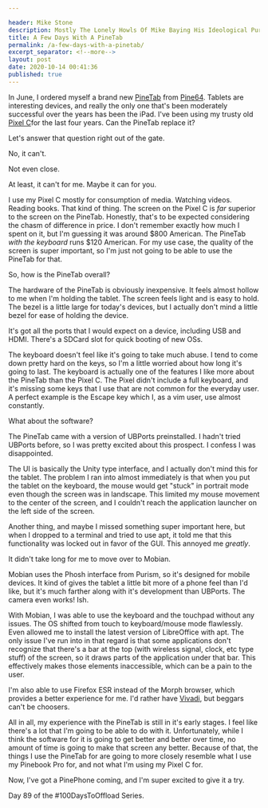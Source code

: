 ```yaml
---

header: Mike Stone
description: Mostly The Lonely Howls Of Mike Baying His Ideological Purity At The Moon
title: A Few Days With A PineTab
permalink: /a-few-days-with-a-pinetab/
excerpt_separator: <!--more-->
layout: post
date: 2020-10-14 00:41:36
published: true
---
```


In June, I ordered myself a brand new [PineTab](https://pine64.com/product/pinetab-10-1-linux-tablet-with-detached-backlit-keyboard/) from [Pine64](https://pine64.org). Tablets are interesting devices, and really the only one that's been moderately successful over the years has been the iPad. I've been using my trusty old [Pixel C](https://en.wikipedia.org/wiki/Pixel_C)for the last four years. Can the PineTab replace it?

<!--more--> 

Let's answer that question right out of the gate. 

No, it can't.

Not even close.

At least, it can't for me. Maybe it can for you.

I use my Pixel C mostly for consumption of media. Watching videos. Reading books. That kind of thing. The screen on the Pixel C is _far_ superior to the screen on the PineTab. Honestly, that's to be expected considering the chasm of difference in price. I don't remember exactly how much I spent on it, but I'm guessing it was around $800 American. The PineTab _with the keyboard_ runs $120 American. For my use case, the quality of the screen is super important, so I'm just not going to be able to use the PineTab for that.

So, how is the PineTab overall?

The hardware of the PineTab is obviously inexpensive. It feels almost hollow to me when I'm holding the tablet. The screen feels light and is easy to hold. The  bezel is a little large for today's devices, but I actually don't mind a little bezel for ease of holding the device.

It's got all the ports that I would expect on a device, including USB and HDMI. There's a SDCard slot for quick booting of new OSs.

The keyboard doesn't feel like it's going to take much abuse. I tend to come down pretty hard on the keys, so I'm a little worried about how long it's going to last. The keyboard is actually one of the features I like more about the PineTab than the Pixel C. The Pixel didn't include a full keyboard, and it's missing some keys that I use that are not common for the everyday user. A perfect example is the Escape key which I, as a vim user, use almost constantly.

What about the software?

The PineTab came with a version of UBPorts preinstalled. I hadn't tried UBPorts before, so I was pretty excited about this prospect. I confess I was disappointed.

The UI is basically the Unity type interface, and I actually don't mind this for the tablet. The problem I ran into almost immediately is that when you put the tablet on the keyboard, the mouse would get "stuck" in portrait mode even though the screen was in landscape. This limited my mouse movement to the center of the screen, and I couldn't reach the application launcher on the left side of the screen.

Another thing, and maybe I missed something super important here, but when I dropped to a terminal and tried to use apt, it told me that this functionality was locked out in favor of the GUI. This annoyed me _greatly_. 

It didn't take long for me to move over to Mobian.

Mobian uses the Phosh interface from Purism, so it's designed for mobile devices. It kind of gives the tablet a little bit more of a phone feel than I'd like, but it's much farther along with it's development than UBPorts. The camera even works! Ish.

With Mobian, I was able to use the keyboard and the touchpad without any issues. The OS shifted from touch to keyboard/mouse mode flawlessly. Even allowed me to install the latest version of LibreOffice with apt. The only issue I've run into in that regard is that some applications don't recognize that there's a bar at the top (with wireless signal, clock, etc type stuff) of the screen, so it draws parts of the application under that bar. This effectively makes those elements inaccessible, which can be a pain to the user.

I'm also able to use Firefox ESR instead of the Morph browser, which provides a better experience for me. I'd rather have [Vivadi](https://vivaldi.com), but beggars can't be choosers.

All in all, my experience with the PineTab is still in it's early stages. I feel like there's a lot that I'm going to be able to do with it. Unfortunately, while I think the software for it is going to get better and better over time, no amount of time is going to make that screen any better. Because of that, the things I use the PineTab for are going to more closely resemble what I use my Pinebook Pro for, and not what I'm using my Pixel C for. 

Now, I've got a PinePhone coming, and I'm super excited to give it a try.

Day 89 of the #100DaysToOffload Series.